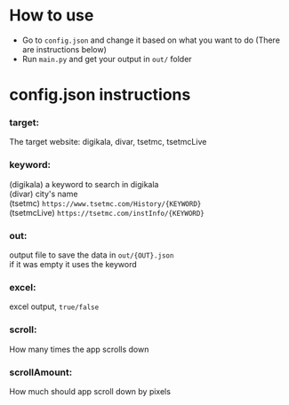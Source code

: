 # How to use
* Go to `config.json` and change it based on what you want to do (There are instructions below)
* Run `main.py` and get your output in `out/` folder

# config.json instructions

### target:
The target website:
digikala, divar, tsetmc, tsetmcLive

### keyword: 
(digikala) a keyword to search in digikala<br>
(divar) city's name<br>
(tsetmc) `https://www.tsetmc.com/History/{KEYWORD}`<br>
(tsetmcLive) `https://tsetmc.com/instInfo/{KEYWORD}`<br>

### out:
output file to save the data in `out/{OUT}.json`<br>
if it was empty it uses the keyword

### excel:
excel output, `true/false`

### scroll:
How many times the app scrolls down

### scrollAmount:
How much should app scroll down by pixels